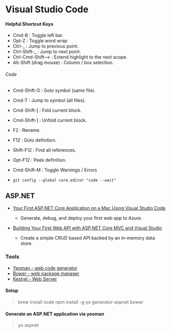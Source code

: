 # Visual Studio Code

#### Helpful Shortcut Keys

* Cmd-B : Toggle left bar.
* Opt-Z : Toggle word wrap
* Ctrl-_ : Jump to previous point.
* Ctrl-Shift-_ : Jump to next point.
* Ctrl-Cmd-Shift--> : Extend highlight to the next scope.
* Alt-Shift (drag mouse) : Column / box selection.

###### Code

* Cmd-Shift-O : Goto symbol (same file).
* Cmd-T : Jump to symbol (all files).

* Cmd-Shift-[ : Fold current block.
* Cmd-Shift-] : Unfold current block.
* F2 : Rename.
* F12 : Goto definition.
* Shift-F12 : Find all references.
* Opt-F12 : Peek definition.
* Cmd-Shift-M : Toggle Warnings / Errors

* `git config --global core.editor "code --wait"`

## ASP.NET 

* [Your First ASP.NET Core Application on a Mac Using Visual Studio Code](https://docs.asp.net/en/latest/tutorials/your-first-mac-aspnet.html)
  * Generate, debug, and deploy your first web app to Azure.

* [Building Your First Web API with ASP.NET Core MVC and Visual Studio](https://docs.asp.net/en/latest/tutorials/first-web-api.html)
  * Create a simple CRUD based API backed by an in-memory data store.

 

### Tools

* [Yeoman - web code generator](http://yeoman.io/)
* [Bower - web package manager](https://bower.io/)
* [Kestrel - Web Server](https://github.com/aspnet/KestrelHttpServer)

#### Setup
> brew install node
> npm install -g yo generator-aspnet bower

#### Generate an ASP.NET application via yeoman
> yo aspnet 
